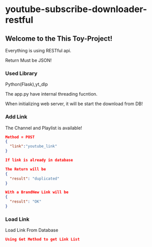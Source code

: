 # youtube-subscribe-downloader-restful

## Welcome to the This Toy-Project!

Everything is using RESTful api.

Return Must be JSON!

### Used Library

Python(Flask),yt_dlp

The app.py have internal threading fucntion.

When initializing web server, it will be start the download from DB!

### Add Link

The Channel and Playlist is available!

```json
Method = POST
{
  "link":"youtube_link"
}

If link is already in database

The Return will be
{
  "result": "duplicated"
}

With a BrandNew Link will be 
{
  "result": "OK"
}

```

### Load Link

Load Link From Database

``` json
Using Get Method to get Link List
```


